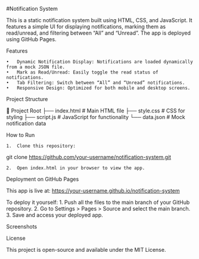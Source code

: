 #Notification System

This is a static notification system built using HTML, CSS, and JavaScript. It features a simple UI for displaying notifications, marking them as read/unread, and filtering between “All” and “Unread”. The app is deployed using GitHub Pages.

Features

	•	Dynamic Notification Display: Notifications are loaded dynamically from a mock JSON file.
	•	Mark as Read/Unread: Easily toggle the read status of notifications.
	•	Tab Filtering: Switch between “All” and “Unread” notifications.
	•	Responsive Design: Optimized for both mobile and desktop screens.

Project Structure

📂 Project Root
├── index.html   # Main HTML file
├── style.css    # CSS for styling
├── script.js    # JavaScript for functionality
└── data.json    # Mock notification data

How to Run

	1.	Clone this repository:

git clone https://github.com/your-username/notification-system.git


	2.	Open index.html in your browser to view the app.

Deployment on GitHub Pages

This app is live at: https://your-username.github.io/notification-system

To deploy it yourself:
	1.	Push all the files to the main branch of your GitHub repository.
	2.	Go to Settings > Pages > Source and select the main branch.
	3.	Save and access your deployed app.

Screenshots

License

This project is open-source and available under the MIT License.


